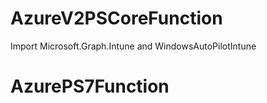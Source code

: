 # AzureV2PSCoreFunction
Import Microsoft.Graph.Intune and WindowsAutoPilotIntune
# AzurePS7Function
